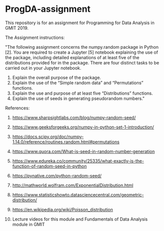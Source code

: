 # ProgDA-assignment
This repository is for an assignment for Programming for Data Analysis in GMIT 2019.

The Assignment instructions:

"The following assignment concerns the numpy.random package in Python [2]. You are required to create a Jupyter [5] notebook explaining the use of the package, including detailed explanations of at least five of the distributions provided for in the package.
There are four distinct tasks to be carried out in your Jupyter notebook.
1. Explain the overall purpose of the package.
2. Explain the use of the “Simple random data” and “Permutations” functions.
3. Explain the use and purpose of at least five “Distributions” functions.
4. Explain the use of seeds in generating pseudorandom numbers."


References:

1. https://www.sharpsightlabs.com/blog/numpy-random-seed/

2. https://www.geeksforgeeks.org/numpy-in-python-set-1-introduction/

3. https://docs.scipy.org/doc/numpy-1.14.0/reference/routines.random.html#permutations

4. https://www.quora.com/What-is-seed-in-random-number-generation

5. https://www.edureka.co/community/25335/what-exactly-is-the-function-of-random-seed-in-python

6. https://pynative.com/python-random-seed/

7. http://mathworld.wolfram.com/ExponentialDistribution.html

8. https://www.statisticshowto.datasciencecentral.com/geometric-distribution/

9. https://en.wikipedia.org/wiki/Poisson_distribution

10. Lecture videos for this module and Fundamentals of Data Analysis module in GMIT
